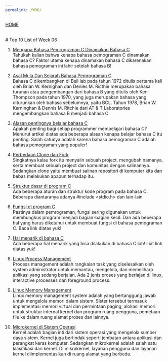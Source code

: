 ```yaml
---
permalink: /W06/
---
```

[HOME](../)

<br>
# Top 10 List of Week 06

1. [Mengapa Bahasa Pemrograman C Dinamakan Bahasa C](https://www.codepolitan.com/alasan-mengapa-bahasa-pemrograman-c-dinamakan-bahasa-c)<br>
Tahukah kalian bahwa kenapa bahasa pemograman C dinamakan bahasa C?
Faktor utama kenapa dinamakan bahasa C dikarenakan bahasa pemograman ini lahir setelah bahasa B!

2. [Asal Mula Dan Sejarah Bahasa Pemrograman C](https://medium.com/@seotog08/asal-mula-dan-sejarah-bahasa-pemrograman-c-94fa14c68618)<br>
Bahasa C dikembangken di Bell lab pada tahun 1972 ditulis pertama kali oleh Brian W. Kernighan dan Denies M.
Ricthie merupakan bahasa turunan atau pengembangan dari bahasa B yang ditulis oleh Ken Thompson pada tahun 1970, yang juga merupakan bahasa yang diturunkan oleh bahasa sebelumnya, yaitu BCL.
Tahun 1978, Brian W. Kerninghan & Dennis M. Ritchie dari AT & T Laboratories mengembangkan bahasa B menjadi bahasa C.

3. [Alasan pentingnya belajar bahasa C](https://teknologi.id/insight/6-alasan-pentingnya-seorang-programmer-belajar-bahasa-c/)<br>
Apakah penting bagi setiap programmer mempelajari bahasa C?
Menurut artikel diatas ada beberapa alasan kenapa belajar bahasa C itu penting.
Salah satunya adalah karena bahasa pemograman C adalah bahasa pemograman yang populer!

4. [Perbedaan Clone dan Fork](https://www.codepolitan.com/apa-perbedaan-clone-dan-fork-5a2521aaa5d56)<br>
Singkatnya kalau fork itu menyalin sebuah project, mengubah namanya, serta membuat sebuah project dan komunitas dengan salinannya.
Sedangkan clone yaitu membuat salinan repositori di komputer kita dan bebas melakukan apapun terhadap itu.

5. [Struktur dasar di program C](https://www.petanikode.com/c-syntak/)<br>
Ada beberapa aturan dan struktur kode program pada bahasa C.
Beberapa diantaranya adanya #include <stdio.h> dan lain-lain

6. [Fungsi di program C](https://www.petanikode.com/c-fungsi/)<br>
Pastinya dalam pemrograman, fungsi sering digunakan untuk membungkus program menjadi bagian-bagian kecil.
Dan ada beberapa hal yang harus diketahui untuk membuat fungsi di bahasa pemograman C.
Baca link diatas yuk!

7. [Hal menarik di bahasa C](https://www.geeksforgeeks.org/interesting-facts-in-c-programming/)<br>
Ada beberapa hal menarik yang bisa dilakukan di bahasa C loh!
Liat link diatas yuk!

8. [Linux Process Management](https://www.2000trainers.com/linux/linux-process-manage/)<br>
Process management adalah rangkaian task yang diselesaikan oleh system administrator untuk memantau, mengelola, dan memelihara aplikasi yang sedang berjalan.
Ada 2 jenis proses yang berlajan di linux, interactive processes dan foreground process.

9. [Linux Memory Management](https://www.kernel.org/doc/html/latest/admin-guide/mm/index.html)<br>
Linux memory management system adalah yang bertanggung jawab untuk mengelola memori dalam sistem.
Sister tersebut termasuk implementasi memori virtual dan permintaan paging, alokasi memori untuk struktur internal kernel dan program ruang pengguna, pemetaan file ke dalam ruang alamat proses dan lainnya.

10. [Microkernel di Sistem Operasi](https://www.geeksforgeeks.org/microkernel-in-operating-systems/)<br>
Kernel adalah bagian inti dari sistem operasi yang mengelola sumber daya sistem.
Kernel juga bertindak seperti jembatan antara aplikasi dan perangkat keras komputer.
Sedangkan mikrokernel adalah salah satu klasifikasi dari kernel.
Di mikrokernel, layanan pengguna dan layanan kernel diimplementasikan di ruang alamat yang berbeda.

